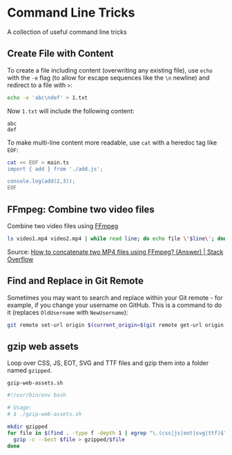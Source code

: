 # Command Line Tricks

A collection of useful command line tricks

## Create File with Content

To create a file including content (overwriting any existing file), use `echo` with the `-e` flag (to allow for escape sequences like the `\n` newline) and redirect to a file with `>`:

```bash
echo -e 'abc\ndef' > 1.txt
```

Now `1.txt` will include the following content:

```
abc
def
```

To make multi-line content more readable, use `cat` with a heredoc tag like `EOF`:

```bash
cat << EOF > main.ts
import { add } from './add.js';

console.log(add(2,3));
EOF
```

## FFmpeg: Combine two video files

Combine two video files using [FFmpeg](https://ffmpeg.org/)

```bash
ls video1.mp4 video2.mp4 | while read line; do echo file \'$line\'; done | ffmpeg -protocol_whitelist file,pipe -f concat -i - -c copy output.mp4
```

Source: [How to concatenate two MP4 files using FFmpeg? (Answer) | Stack Overflow](https://stackoverflow.com/a/61151377/1268612)

## Find and Replace in Git Remote

Sometimes you may want to search and replace within your Git remote - for example, if you change your username on GitHub. This is a command to do it (replaces `OldUsername` with `NewUsername`):

```sh
git remote set-url origin $(current_origin=$(git remote get-url origin --push) && echo ${current_origin/OldUsername/NewUsername})
```

## gzip web assets

Loop over CSS, JS, EOT, SVG and TTF files and gzip them into a folder named `gzipped`.

`gzip-web-assets.sh`

```bash
#!/usr/bin/env bash

# Usage:
# $ ./gzip-web-assets.sh

mkdir gzipped
for file in $(find . -type f -depth 1 | egrep "\.(css|js|eot|svg|ttf)$") ; do
  gzip -c --best $file > gzipped/$file
done
```
